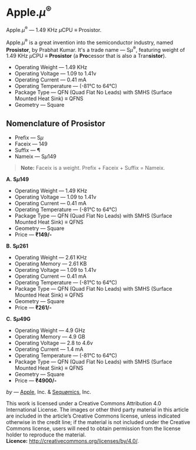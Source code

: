 # Apple.<i>μ</i><sup>®</sup>
Apple.<i>μ</i><sup>®</sup> — 1.49 KHz <i>μ</i>CPU <b>≡</b> Prosistor.

Apple.<i>μ</i><sup>®</sup> is a great invention into the semiconductor industry, named <b>Prosistor</b>, by Prabhat Kumar. It's a trade name — S<i>μ</i><sup>®</sup>, featuring weight of 1.49 KHz <i>μ</i>CPU <b>≡</b> <b>Prosistor</b> (a <b>Pro</b>cessor that is also a Tran<b>sistor</b>).
- Operating Weight — 1.49 KHz
- Operating Voltage — 1.09 to 1.41v
- Operating Current — 0.41 mA
- Operating Temperature — (-81°C to 64°C)
- Package Type — QFN (Quad Flat No Leads) with SMHS (Surface Mounted Heat Sink) <b>≡</b> QFNS
- Geometry — Square

## Nomenclature of Prosistor
- Prefix — S<i>μ</i>
- Faceix — 149
- Suffix — ¶
- Nameix — S<i>μ</i>149

> <b>Note:</b> Faceix is a weight. Prefix + Faceix + Suffix = Nameix.

<b>A.</b> <b>S<i>μ</i>149</b>

- Operating Weight — 1.49 KHz
- Operating Voltage — 1.09 to 1.41v
- Operating Current — 0.41 mA
- Operating Temperature — (-81°C to 64°C)
- Package Type — QFN (Quad Flat No Leads) with SMHS (Surface Mounted Heat Sink) <b>≡</b> QFNS
- Geometry — Square
- Price — <b>₹149/-</b>

<b>B.</b> <b>S<i>μ</i>261</b>

- Operating Weight — 2.61 KHz
- Operating Memory — 2.61 KB
- Operating Voltage — 1.09 to 1.41v
- Operating Current — 0.41 mA
- Operating Temperature — (-81°C to 64°C)
- Package Type — QFN (Quad Flat No Leads) with SMHS (Surface Mounted Heat Sink) <b>≡</b> QFNS
- Geometry — Square
- Price — <b>₹261/-</b>

<b>C.</b> <b>S<i>μ</i>49G</b>

- Operating Weight — 4.9 GHz
- Operating Memory — 4.9 GB
- Operating Voltage — 2.8 to 4.6v
- Operating Current — 1.4 mA
- Operating Temperature — (-81°C to 64°C)
- Package Type — QFN (Quad Flat No Leads) with SMHS (Surface Mounted Heat Sink) <b>≡</b> QFNS
- Geometry — Square
- Price — <b>₹4900/-</b>

<i>by</i> — [Apple](https://www.apple.com/), Inc. &amp; [Sequømics](http://sequomics.com/), Inc.

This work is licensed under a Creative Commons Attribution 4.0 International License. The images or other third party material in this article are included in the article’s Creative Commons license, unless indicated otherwise in the credit line; if the material is not included under the Creative Commons license, users will need to obtain permission from the license holder to reproduce the material.</i></br><b>Licence:</b> http://creativecommons.org/licenses/by/4.0/.
